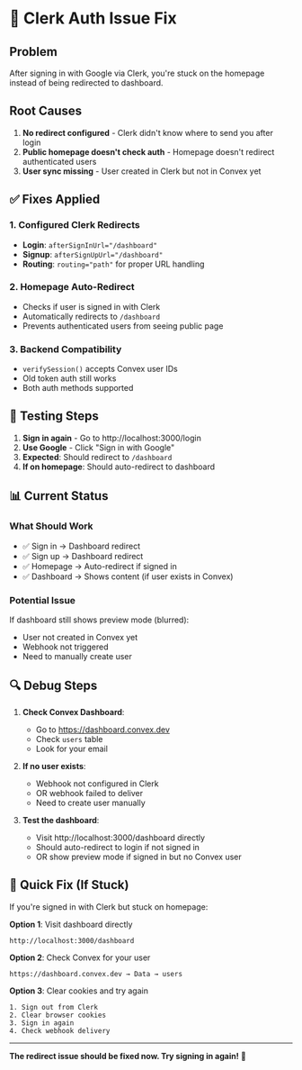 # 🔧 Clerk Auth Issue Fix

## Problem

After signing in with Google via Clerk, you're stuck on the homepage instead of being redirected to dashboard.

## Root Causes

1. **No redirect configured** - Clerk didn't know where to send you after login
2. **Public homepage doesn't check auth** - Homepage doesn't redirect authenticated users
3. **User sync missing** - User created in Clerk but not in Convex yet

## ✅ Fixes Applied

### 1. Configured Clerk Redirects
- **Login**: `afterSignInUrl="/dashboard"` 
- **Signup**: `afterSignUpUrl="/dashboard"`
- **Routing**: `routing="path"` for proper URL handling

### 2. Homepage Auto-Redirect
- Checks if user is signed in with Clerk
- Automatically redirects to `/dashboard`
- Prevents authenticated users from seeing public page

### 3. Backend Compatibility
- `verifySession()` accepts Convex user IDs
- Old token auth still works
- Both auth methods supported

## 🧪 Testing Steps

1. **Sign in again** - Go to http://localhost:3000/login
2. **Use Google** - Click "Sign in with Google"
3. **Expected**: Should redirect to `/dashboard`
4. **If on homepage**: Should auto-redirect to dashboard

## 📊 Current Status

### What Should Work
- ✅ Sign in → Dashboard redirect
- ✅ Sign up → Dashboard redirect  
- ✅ Homepage → Auto-redirect if signed in
- ✅ Dashboard → Shows content (if user exists in Convex)

### Potential Issue
If dashboard still shows preview mode (blurred):
- User not created in Convex yet
- Webhook not triggered
- Need to manually create user

## 🔍 Debug Steps

1. **Check Convex Dashboard**:
   - Go to https://dashboard.convex.dev
   - Check `users` table
   - Look for your email

2. **If no user exists**:
   - Webhook not configured in Clerk
   - OR webhook failed to deliver
   - Need to create user manually

3. **Test the dashboard**:
   - Visit http://localhost:3000/dashboard directly
   - Should auto-redirect to login if not signed in
   - OR show preview mode if signed in but no Convex user

## 🎯 Quick Fix (If Stuck)

If you're signed in with Clerk but stuck on homepage:

**Option 1**: Visit dashboard directly
```
http://localhost:3000/dashboard
```

**Option 2**: Check Convex for your user
```
https://dashboard.convex.dev → Data → users
```

**Option 3**: Clear cookies and try again
```
1. Sign out from Clerk
2. Clear browser cookies
3. Sign in again
4. Check webhook delivery
```

---

**The redirect issue should be fixed now. Try signing in again!** 🎉

